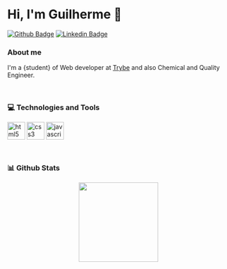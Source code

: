 # Hi, I'm Guilherme 👋


[![Github Badge](https://img.shields.io/badge/-Github-000?style=flat-square&logo=Github&logoColor=white&link=https://github.com/fagnerpsantos)](https://github.com/guilherme-ac-fernandes)
[![Linkedin Badge](https://img.shields.io/badge/-LinkedIn-blue?style=flat-square&logo=Linkedin&logoColor=white&link=https://www.linkedin.com/in/fagnerpsantos/)](https://www.linkedin.com/in/guilherme-fernandes-3945b710b/)


### About me
I'm a {student} of Web developer at [Trybe](https://www.betrybe.com) and also Chemical and Quality Engineer.

<br />

<!-- Source: https://github.com/lucas-caribe/lucas-caribe/edit/main/README.md /> -->
### 💻 Technologies and Tools


<img align="center" alt="html5" src="https://cdn.jsdelivr.net/gh/devicons/devicon/icons/html5/html5-original.svg" width="40px" /> <img align="center" alt="css3" src="https://cdn.jsdelivr.net/gh/devicons/devicon/icons/css3/css3-original.svg" width="40px" /> <img align="center" alt="javascript" src="https://cdn.jsdelivr.net/gh/devicons/devicon/icons/javascript/javascript-original.svg" width="40px" />
  
 <!-- <img align="center" alt="react" src="https://cdn.jsdelivr.net/gh/devicons/devicon/icons/react/react-original.svg" width="40px"/> -->
<!-- <img align="center" alt="c++" src="https://img.shields.io/badge/C%2B%2B-00599C?style=for-the-badge&logo=c%2B%2B&logoColor=white"/> -->
<!-- <img align="center" alt="json" src="https://img.shields.io/badge/json-5E5C5C?style=for-the-badge&logo=json&logoColor=white"/> -->
<!-- <img align="center" alt="mysql" src="https://cdn.jsdelivr.net/gh/devicons/devicon/icons/mysql/mysql-original.svg" width="40px"/> -->
<!-- <img align="center" alt="postgres" src="https://cdn.jsdelivr.net/gh/devicons/devicon/icons/postgresql/postgresql-plain.svg" width="40px" /> -->
<!-- <img align="center" alt="mongodb" src="https://cdn.jsdelivr.net/gh/devicons/devicon/icons/mongodb/mongodb-original.svg" width="40px"/> -->
<!-- <img align="center" alt="nodejs" src="https://cdn.jsdelivr.net/gh/devicons/devicon/icons/nodejs/nodejs-original.svg" width="40px"/> -->
<!-- <img align="center" alt="jest" src="https://cdn.jsdelivr.net/gh/devicons/devicon/icons/jest/jest-plain.svg" width="40px"/> -->
<!--    <img align="center" alt="jest" src="https://cdn.jsdelivr.net/gh/devicons/devicon/icons/jest/jest-plain.svg" width="40px" /> -->
<!--  <img align="center" alt="python" src="https://cdn.jsdelivr.net/gh/devicons/devicon/icons/python/python-original.svg" width="40px" /> -->
<!-- <img align="center" alt="cpp" src="https://cdn.jsdelivr.net/gh/devicons/devicon/icons/cplusplus/cplusplus-original.svg" width="40px" /> -->

<br />

### 📊 Github Stats

<p align="center">
  <a href="https://github.com/anuraghazra/github-readme-stats">
    <img
      align="center"
      height="180"
      src="https://github-readme-stats.vercel.app/api?username=guilherme-ac-fernandes&count_private=true&show_icons=true&custom_title=Github%20Status&hide=issues&theme=radical"
    />
  </a>
</p>




